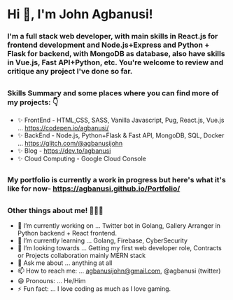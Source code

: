 # Hi 👋, I'm John Agbanusi!

### I'm a full stack web developer, with main skills in React.js for frontend development and Node.js+Express and Python + Flask for backend, with MongoDB as database, also have skills in Vue.js, Fast API+Python, etc. You're welcome to review and critique any project I've done so far.
##
### Skills Summary and some places where you can find more of my projects: 👇
- ✨ FrontEnd - HTML,CSS, SASS, Vanilla Javascript, Pug, React.js, Vue.js ... https://codepen.io/agbanusi/
- ✨ BackEnd - Node.js, Python+Flask & Fast API, MongoDB, SQL, Docker ... https://glitch.com/@agbanusijohn
- ✨ Blog - https://dev.to/agbanusi
- ✨ Cloud Computing - Google Cloud Console
##
### My portfolio is currently a work in progress but here's what it's like for now- https://agbanusi.github.io/Portfolio/
##
### Other things about me! 👨🏾‍💻
- 🔭 I’m currently working on ... Twitter bot in Golang,  Gallery Arranger in Python backend + React frontend.
- 🌱 I’m currently learning ... Golang, Firebase, CyberSecurity
- 👯 I’m looking towards ... Getting my first web developer role, Contracts or Projects collaboration mainly MERN stack
- 💬 Ask me about ... anything at all
- 📫 How to reach me: ... agbanusijohn@gmail.com, @agbanusi (twitter)
- 😄 Pronouns: ... He/Him
- ⚡ Fun fact: ... I love coding as much as I love gaming.
